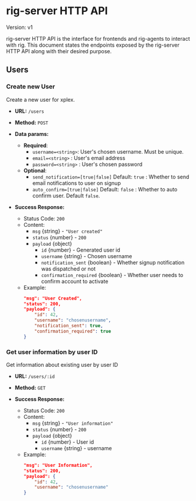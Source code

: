 # rig-server HTTP API

Version: v1

rig-server HTTP API is the interface for frontends and rig-agents to interact with rig. This document states the endpoints exposed by the rig-server HTTP API along with their desired purpose.


## Users

### Create new User

Create a new user for xplex.

- **URL:** `/users`
- **Method:** `POST`

- **Data params:**
    - **Required**:
        - `username=<string>`: User's chosen username. Must be unique.
        - `email=<string>` : User's email address
        - `password=<string>` : User's chosen password
    - **Optional**:
        - `send_notification=[true|false]` Default: `true` : Whether to send email notifications to user on signup
        - `auto_confirm=[true|false]` Default: `false` : Whether to auto confirm user. Default `false`.

- **Success Response:**

    - Status Code: `200`
    - Content:
        - `msg` {string} - `"User created"`
        - `status` {number} - `200`
        - `payload` {object}
            - `id` {number} - Generated user id
            - `username` {string} - Chosen username
            - `notification_sent` {boolean} - Whether signup notification was dispatched or not
            - `confirmation_required` {boolean} - Whether user needs to confirm account to activate
    - Example:
        ```json
        "msg": "User Created",
        "status": 200,
        "payload": {
            "id": 42,
            "username": "chosenusername",
            "notification_sent": true,
            "confirmation_required": true
        }
        ```

### Get user information by user ID

Get information about existing user by user ID

- **URL:** `/users/:id`
- **Method:** `GET`
- **Success Response:**

    - Status Code: `200`
    - Content:
        - `msg` {string} - `"User information"`
        - `status` {number} - `200`
        - `payload` {object}
            - `id` {number} - User id
            - `username` {string} - username
    - Example:
        ```json
        "msg": "User Information",
        "status": 200,
        "payload": {
            "id": 42,
            "username": "chosenusername"
        }
        ```
